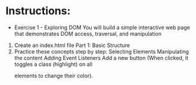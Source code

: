 # Instructions:
- Exercise 1 - Exploring DOM
You will build a simple interactive web page that demonstrates DOM access, traversal, and manipulation
1. Create an index.html file
    Part 1: Basic Structure
2. Practice these concepts step by step:
    Selecting Elements
    Manipulating the content
    Adding Event Listeners
    Add a new button (When clicked, it toggles a class (highlight) on all <p> elements to change their color).